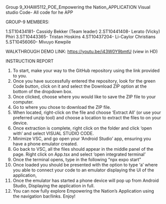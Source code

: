 Group 9_XHAW5112_POE_Empowering the Nation_APPLICATION Visual studio Code- All code for he APP

GROUP-9 MEMBERS:

  1.ST10434181- Cassidy Bekker (Team leader)
  2.ST10441408- Lerato (Vicky) Phiri
  3.ST10443365- Tristan Hoskins
  4.ST10437204- Li-Caylor Christians
  5.ST10456060- Mivuyo Kewpile
  
WALKTHROUGH DEMO LINK: https://youtu.be/i43W0Y9bmtU (view in HD)

INSTRUCTION REPORT
1. To start, make your way to the GitHub repository using the link provided to you.  
2. Once you have successfully entered the repository, look for the green Code button, click on it and select the Download ZIP option at the bottom of the dropdown box. 
3. Once clicked, choose where you would like to save the ZIP file to your computer. 
4. Go to where you chose to download the ZIP file. 
5. When located, right-click on the file and choose ‘Extract All’ (or use your preferred unzip tool) and choose a location to extract the files to on your device. 
6. Once extraction is complete, right click on the folder and click ‘open with’ and select VISUAL STUDIO CODE. 
7. Minimize VSC, and go open your ‘Android Studio’ app, ensuring you have a phone emulator created. 
8. Go back to VSC, all the files should appear in the middle panel of the page. Right click on App.tsx and select ‘open integrated terminal’  
9. Once the terminal opens, type in the following “npx expo start”  
10. Once loaded you should be presented with the option to type ‘a’ where you able to connect your code to an emulator displaying the UI of the application, 
11. Once the emulator has started a phone device will pop up from Android Studio, Displaying the application in full. 
12. You can now fully explore Empowering the Nation’s Application using the navigation bar/links. Enjoy! 




